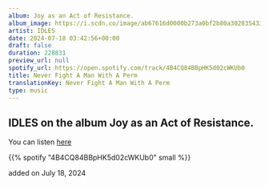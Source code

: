 ```yaml
---
album: Joy as an Act of Resistance.
album_image: https://i.scdn.co/image/ab67616d0000b273a0bf2b80a3028354338077d4
artist: IDLES
date: 2024-07-18 03:42:56+00:00
draft: false
duration: 228831
preview_url: null
spotify_url: https://open.spotify.com/track/4B4CQ84BBpHK5d02cWKUb0
title: Never Fight A Man With A Perm
translationKey: Never Fight A Man With A Perm
type: music
---
```


## IDLES on the album Joy as an Act of Resistance.

You can listen [here](https://open.spotify.com/track/4B4CQ84BBpHK5d02cWKUb0)

{{% spotify "4B4CQ84BBpHK5d02cWKUb0" small %}}

added on July 18, 2024